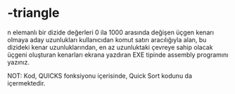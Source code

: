 # -triangle

n elemanlı bir dizide değerleri 0 ila 1000 arasında değişen üçgen kenarı olmaya aday uzunlukları kullanıcıdan komut satırı aracılığıyla alan, bu dizideki kenar uzunluklarından, en az uzunluktaki çevreye sahip olacak üçgeni oluşturan kenarları ekrana yazdıran EXE tipinde assembly programını yazınız. 

NOT: Kod, QUICKS fonksiyonu içerisinde, Quick Sort kodunu da içermektedir. 
